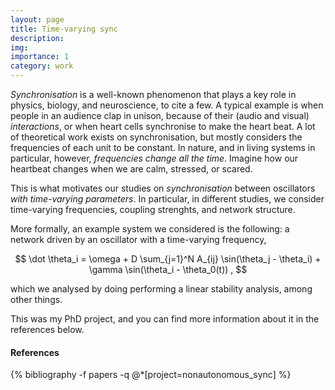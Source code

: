 ```yaml
---
layout: page
title: Time-varying sync
description: 
img: 
importance: 1
category: work
---
```


*Synchronisation* is a well-known phenomenon that plays a key role in physics, biology, and neuroscience, to cite a few. A typical example is when people in an audience clap in unison, because of their (audio and visual) *interactions*, or when heart cells synchronise to make the heart beat. A lot of theoretical work exists on synchronisation, but mostly considers the frequencies of each unit to be constant. In nature, and in living systems in particular, however, *frequencies change all the time*. Imagine how our heartbeat changes when we are calm, stressed, or scared. 

This is what motivates our studies on *synchronisation* between oscillators *with time-varying parameters*. In particular, in different studies, we consider time-varying frequencies, coupling strenghts, and network structure. 

More formally, an example system we considered is the following: a network driven by an oscillator with a time-varying frequency,

$$ \dot \theta_i = \omega + D \sum_{j=1}^N A_{ij} \sin(\theta_j - \theta_i) + \gamma \sin(\theta_i - \theta_0(t)) , $$ 

which we analysed by doing performing a linear stability analysis, among other things.

This was my PhD project, and you can find more information about it in the references below. 

#### References

<div class="publications">
{% bibliography -f papers -q @*[project=nonautonomous_sync] %}
</div>
